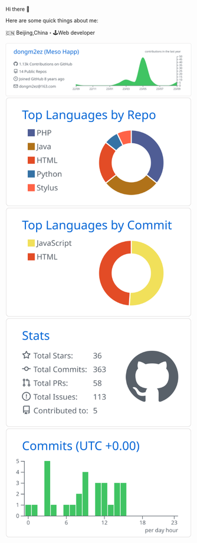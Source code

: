 Hi there 👋

Here are some quick things about me:

🇨🇳 Beijing,China・🕹Web developer

[![](https://raw.githubusercontent.com/dongm2ez/dongm2ez/master/profile-summary-card-output/github/0-profile-details.svg)]()
[![](https://raw.githubusercontent.com/dongm2ez/dongm2ez/master/profile-summary-card-output/github/1-repos-per-language.svg)]() 
[![](https://raw.githubusercontent.com/dongm2ez/dongm2ez/master/profile-summary-card-output/github/2-most-commit-language.svg)]()
[![](https://raw.githubusercontent.com/dongm2ez/dongm2ez/master/profile-summary-card-output/github/3-stats.svg)]()
[![](https://raw.githubusercontent.com/dongm2ez/dongm2ez/master/profile-summary-card-output/github/4-productive-time.svg)]()
